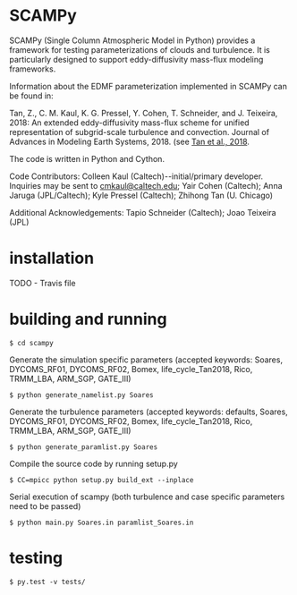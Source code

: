 # SCAMPy #

SCAMPy (Single Column Atmospheric Model in Python) provides a framework for testing parameterizations of clouds and turbulence.
It is particularly designed to support eddy-diffusivity mass-flux modeling frameworks.

Information about the EDMF parameterization implemented in SCAMPy can be found in:

Tan, Z., C. M. Kaul, K. G. Pressel, Y. Cohen, T. Schneider, and J. Teixeira, 2018:
An extended eddy-diffusivity mass-flux scheme for unified representation of
subgrid-scale turbulence and convection. Journal of Advances in Modeling Earth Systems, 2018.
(see [Tan et al., 2018](https://agupubs.onlinelibrary.wiley.com/doi/abs/10.1002/2017MS001162).

The code is written in Python and Cython.

Code Contributors:
	Colleen Kaul (Caltech)--initial/primary developer. Inquiries may be sent to cmkaul@caltech.edu;
	Yair Cohen (Caltech);
	Anna Jaruga (JPL/Caltech);
	Kyle Pressel (Caltech);
	Zhihong Tan (U. Chicago)

Additional Acknowledgements:
	Tapio Schneider (Caltech);
	Joao Teixeira (JPL)

# installation #

TODO - Travis file

# building and running #
```
$ cd scampy
```

Generate the simulation specific parameters (accepted keywords: Soares, DYCOMS_RF01, DYCOMS_RF02, Bomex, life_cycle_Tan2018, Rico, TRMM_LBA, ARM_SGP, GATE_III)
```
$ python generate_namelist.py Soares
```

Generate the turbulence parameters (accepted keywords: defaults, Soares, DYCOMS_RF01, DYCOMS_RF02, Bomex, life_cycle_Tan2018, Rico, TRMM_LBA, ARM_SGP, GATE_III)
```
$ python generate_paramlist.py Soares
```

Compile the source code by running setup.py
```
$ CC=mpicc python setup.py build_ext --inplace
```

Serial execution of scampy (both turbulence and case specific parameters need to be passed)
```
$ python main.py Soares.in paramlist_Soares.in
```

# testing  #

```
$ py.test -v tests/
```
